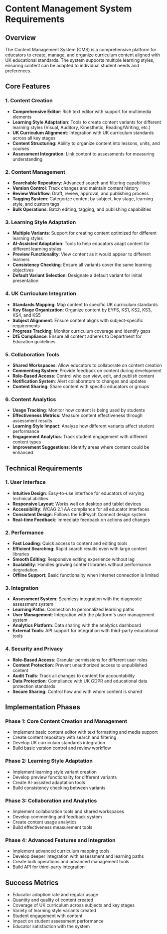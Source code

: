 # Content Management System Requirements

## Overview
The Content Management System (CMS) is a comprehensive platform for educators to create, manage, and organize curriculum content aligned with UK educational standards. The system supports multiple learning styles, ensuring content can be adapted to individual student needs and preferences.

## Core Features

### 1. Content Creation
- **Comprehensive Editor**: Rich text editor with support for multimedia elements
- **Learning Style Adaptation**: Tools to create content variants for different learning styles (Visual, Auditory, Kinesthetic, Reading/Writing, etc.)
- **UK Curriculum Alignment**: Integration with UK curriculum standards across all key stages
- **Content Structuring**: Ability to organize content into lessons, units, and courses
- **Assessment Integration**: Link content to assessments for measuring understanding

### 2. Content Management
- **Searchable Repository**: Advanced search and filtering capabilities
- **Version Control**: Track changes and maintain content history
- **Review Workflow**: Draft, review, approval, and publishing process
- **Tagging System**: Categorize content by subject, key stage, learning style, and custom tags
- **Bulk Operations**: Batch editing, tagging, and publishing capabilities

### 3. Learning Style Adaptation
- **Multiple Variants**: Support for creating content optimized for different learning styles
- **AI-Assisted Adaptation**: Tools to help educators adapt content for different learning styles
- **Preview Functionality**: View content as it would appear to different learners
- **Consistency Checking**: Ensure all variants cover the same learning objectives
- **Default Variant Selection**: Designate a default variant for initial presentation

### 4. UK Curriculum Integration
- **Standards Mapping**: Map content to specific UK curriculum standards
- **Key Stage Organization**: Organize content by EYFS, KS1, KS2, KS3, KS4, and KS5
- **Subject Alignment**: Ensure content aligns with subject-specific requirements
- **Progress Tracking**: Monitor curriculum coverage and identify gaps
- **DfE Compliance**: Ensure all content adheres to Department for Education guidelines

### 5. Collaboration Tools
- **Shared Workspaces**: Allow educators to collaborate on content creation
- **Commenting System**: Provide feedback on content during development
- **Role-Based Access**: Control who can view, edit, and publish content
- **Notification System**: Alert collaborators to changes and updates
- **Content Sharing**: Share content with specific educators or groups

### 6. Content Analytics
- **Usage Tracking**: Monitor how content is being used by students
- **Effectiveness Metrics**: Measure content effectiveness through assessment results
- **Learning Style Impact**: Analyze how different variants affect student performance
- **Engagement Analytics**: Track student engagement with different content types
- **Improvement Suggestions**: Identify areas where content could be enhanced

## Technical Requirements

### 1. User Interface
- **Intuitive Design**: Easy-to-use interface for educators of varying technical abilities
- **Responsive Layout**: Works well on desktop and tablet devices
- **Accessibility**: WCAG 2.1 AA compliance for all educator interfaces
- **Consistent Design**: Follows the EdPsych Connect design system
- **Real-time Feedback**: Immediate feedback on actions and changes

### 2. Performance
- **Fast Loading**: Quick access to content and editing tools
- **Efficient Searching**: Rapid search results even with large content libraries
- **Smooth Editing**: Responsive editing experience without lag
- **Scalability**: Handles growing content libraries without performance degradation
- **Offline Support**: Basic functionality when internet connection is limited

### 3. Integration
- **Assessment System**: Seamless integration with the diagnostic assessment system
- **Learning Paths**: Connection to personalized learning paths
- **User Management**: Integration with the platform's user management system
- **Analytics Platform**: Data sharing with the analytics dashboard
- **External Tools**: API support for integration with third-party educational tools

### 4. Security and Privacy
- **Role-Based Access**: Granular permissions for different user roles
- **Content Protection**: Prevent unauthorized access to unpublished content
- **Audit Trails**: Track all changes to content for accountability
- **Data Protection**: Compliance with UK GDPR and educational data protection standards
- **Secure Sharing**: Control how and with whom content is shared

## Implementation Phases

### Phase 1: Core Content Creation and Management
- Implement basic content editor with text formatting and media support
- Create content repository with search and filtering
- Develop UK curriculum standards integration
- Build basic version control and review workflow

### Phase 2: Learning Style Adaptation
- Implement learning style variant creation
- Develop preview functionality for different variants
- Create AI-assisted adaptation tools
- Build consistency checking between variants

### Phase 3: Collaboration and Analytics
- Implement collaboration tools and shared workspaces
- Develop commenting and feedback system
- Create content usage analytics
- Build effectiveness measurement tools

### Phase 4: Advanced Features and Integration
- Implement advanced curriculum mapping tools
- Develop deeper integration with assessment and learning paths
- Create bulk operations and advanced management tools
- Build API for third-party integration

## Success Metrics
- Educator adoption rate and regular usage
- Quantity and quality of content created
- Coverage of UK curriculum across subjects and key stages
- Variety of learning style variants created
- Student engagement with content
- Impact on student assessment performance
- Educator satisfaction with the system
